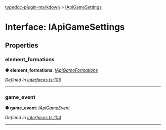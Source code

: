 [typedoc-plugin-markdown](../README.md) > [IApiGameSettings](../interfaces/iapigamesettings.md)



# Interface: IApiGameSettings


## Properties


###  element_formations

**●  element_formations**:  *[IApiGameFormations](iapigameformations.md)* 

*Defined in [interfaces.ts:105](https://bitbucket.org/owner/repository_name/src/master/src/interfaces.ts?fileviewer&amp;#x3D;file-view-default#interfaces.ts-105)*





___



###  game_event

**●  game_event**:  *[IApiGameEvent](iapigameevent.md)* 

*Defined in [interfaces.ts:104](https://bitbucket.org/owner/repository_name/src/master/src/interfaces.ts?fileviewer&amp;#x3D;file-view-default#interfaces.ts-104)*





___


